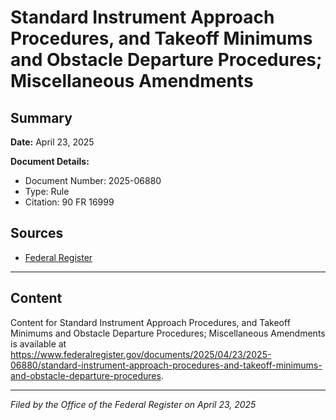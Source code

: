 # Standard Instrument Approach Procedures, and Takeoff Minimums and Obstacle Departure Procedures; Miscellaneous Amendments

## Summary

**Date:** April 23, 2025

**Document Details:**
- Document Number: 2025-06880
- Type: Rule
- Citation: 90 FR 16999

## Sources
- [Federal Register](https://www.federalregister.gov/documents/2025/04/23/2025-06880/standard-instrument-approach-procedures-and-takeoff-minimums-and-obstacle-departure-procedures)

---

## Content

Content for Standard Instrument Approach Procedures, and Takeoff Minimums and Obstacle Departure Procedures; Miscellaneous Amendments is available at https://www.federalregister.gov/documents/2025/04/23/2025-06880/standard-instrument-approach-procedures-and-takeoff-minimums-and-obstacle-departure-procedures.

---

*Filed by the Office of the Federal Register on April 23, 2025*
